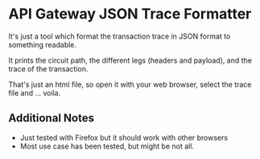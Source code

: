 # API Gateway JSON Trace Formatter

It's just a tool which format the transaction trace in JSON format to something readable.

It prints the circuit path, the different legs (headers and payload), and the trace of the transaction.

That's just an html file, so open it with your web browser, select the trace file and ... voila.

## Additional Notes

- Just tested with Firefox but it should work with other browsers
- Most use case has been tested, but might be not all.
